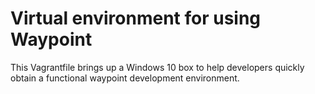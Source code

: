 # Virtual environment for using Waypoint

This Vagrantfile brings up a Windows 10 box to help developers quickly obtain a
functional waypoint development environment.
